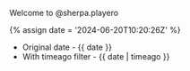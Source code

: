 ---
---

Welcome to @sherpa.playero

{% assign date = '2024-06-20T10:20:26Z' %}

- Original date - {{ date }}
- With timeago filter - {{ date | timeago }}

